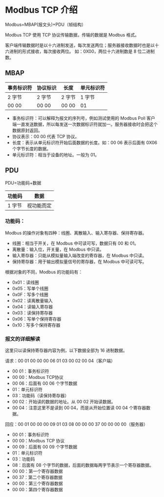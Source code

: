 # Modbus TCP 介绍

Modbus=MBAP(报文头)+PDU（帧结构）

Modbus TCP 使用 TCP 协议传输数据，传输的数据是 Modbus 格式。

客户端传输数据时是以十六进制发送，每次发送两位；服务器接收数据时也是以十六进制的形式接收，每次接收两位。 如：0X00，两位十六进制数是 8 位二进制数。

## MBAP

|事务标识符|协议标识|长度|单元标识符|
|----|----|----|----|
|2 字节|2 字节|2 字节|1 字节|
|00 00|00 00|00 00|01|

* 事务标识符：可以解释为报文的序列号，例如测试使用的 Modbus Poll 客户端一直发送数据，所以每发送一次数据标识符就加一。服务器接收时会把这个数据原封返回。
* 协议表示：00 00 代表 TCP 协议。
* 长度：表示从单元标识符开始后面数据的长度。如：00 06 表示后面有 0X06 个字节长度的数据。
* 单元标识符：相当于设备的地址。一般为 01。

## PDU

PDU=功能码+数据

|功能码|数据|
|----|----|
|1 字节|视功能而定|

### 功能码：

Modbus 的操作对象有四种：线圈、离散输入、输入寄存器、保持寄存器。
* 线圈：相当于开关，在 Modbus 中可读可写，数据只有 00 和 01。
* 离散量：输入位，开关量，在 Modbus 中只读。
* 输入寄存器：只能从模拟量输入端改变的寄存器，在 Modbus 中只读。
* 保持寄存器：用于输出模拟量信号的寄存器，在 Modbus 中可读可写。

根据对象的不同，Modbus 的功能码有：
* 0x01：读线圈
* 0x05：写单个线圈
* 0x0F：写多个线圈
* 0x02：读离散量输入
* 0x04：读输入寄存器
* 0x03：读保持寄存器
* 0x06：写单个保持寄存器
* 0x10：写多个保持寄存器

### 报文的详细解读

这里只以读保持寄存器内容为例，以下数据全部为 16 进制数据。

请求：00 01 00 00 00 06 01 03 00 02 00 04（客户端）

* 00 01：事务标识符
* 00 00：Modbus TCP协议
* 00 06：后面有 00 06 个字节数据
* 01：单元标识符
* 03：功能码（读保持寄存器）
* 00 02：开始读的数据的地址。从 00 02 开始读数据。
* 00 04：注意这里不是读到 00 04，而是从开始位置读 00 04 个寄存器数据。

回应：00 01 00 00 00 09 01 03 08 00 00 00 37 00 00 00 00（服务器）

* 00 01：事务标识符
* 00 00：Modbus TCP 协议
* 00 09：后面有 00 09 个字节数据
* 01：单元标识符
* 03：功能码
* 08：后面有 08 个字节的数据，后面的数据每两字节表示一个寄存器数据。
* 00 00：第一个寄存器数据
* 00 37：第二个寄存器数据
* 00 00：第三个寄存器数据
* 00 00：第四个寄存器数据